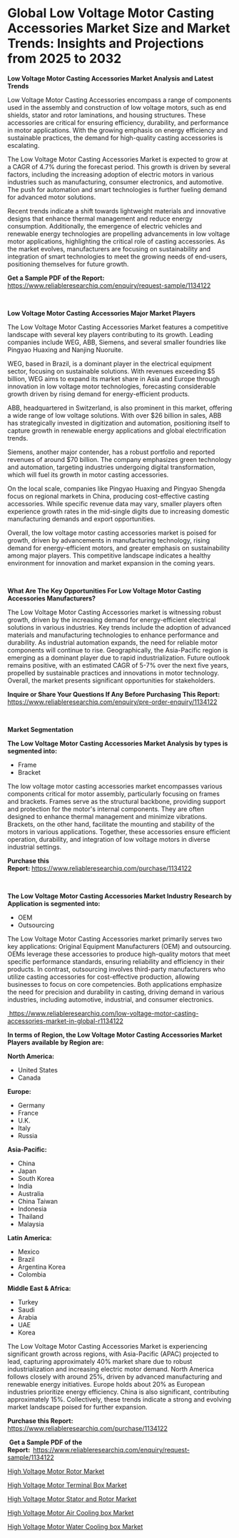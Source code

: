 <p><h1>Global Low Voltage Motor Casting Accessories Market Size and Market Trends: Insights and Projections from 2025 to 2032</h1></p><p><strong>Low Voltage Motor Casting Accessories Market Analysis and Latest Trends</strong></p>
<p><p>Low Voltage Motor Casting Accessories encompass a range of components used in the assembly and construction of low voltage motors, such as end shields, stator and rotor laminations, and housing structures. These accessories are critical for ensuring efficiency, durability, and performance in motor applications. With the growing emphasis on energy efficiency and sustainable practices, the demand for high-quality casting accessories is escalating.</p><p>The Low Voltage Motor Casting Accessories Market is expected to grow at a CAGR of 4.7% during the forecast period. This growth is driven by several factors, including the increasing adoption of electric motors in various industries such as manufacturing, consumer electronics, and automotive. The push for automation and smart technologies is further fueling demand for advanced motor solutions.</p><p>Recent trends indicate a shift towards lightweight materials and innovative designs that enhance thermal management and reduce energy consumption. Additionally, the emergence of electric vehicles and renewable energy technologies are propelling advancements in low voltage motor applications, highlighting the critical role of casting accessories. As the market evolves, manufacturers are focusing on sustainability and integration of smart technologies to meet the growing needs of end-users, positioning themselves for future growth.</p></p>
<p><strong>Get a Sample PDF of the Report:&nbsp;</strong> <a href="https://www.reliableresearchiq.com/enquiry/request-sample/1134122?utm_campaign=121&utm_medium=2&utm_source=Github&utm_content=ia&utm_term=25032025&utm_id=low-voltage-motor-casting-accessories">https://www.reliableresearchiq.com/enquiry/request-sample/1134122</a></p>
<p>&nbsp;</p>
<p><strong>Low Voltage Motor Casting Accessories Major Market Players</strong></p>
<p><p>The Low Voltage Motor Casting Accessories Market features a competitive landscape with several key players contributing to its growth. Leading companies include WEG, ABB, Siemens, and several smaller foundries like Pingyao Huaxing and Nanjing Nuoruite.</p><p>WEG, based in Brazil, is a dominant player in the electrical equipment sector, focusing on sustainable solutions. With revenues exceeding $5 billion, WEG aims to expand its market share in Asia and Europe through innovation in low voltage motor technologies, forecasting considerable growth driven by rising demand for energy-efficient products.</p><p>ABB, headquartered in Switzerland, is also prominent in this market, offering a wide range of low voltage solutions. With over $26 billion in sales, ABB has strategically invested in digitization and automation, positioning itself to capture growth in renewable energy applications and global electrification trends.</p><p>Siemens, another major contender, has a robust portfolio and reported revenues of around $70 billion. The company emphasizes green technology and automation, targeting industries undergoing digital transformation, which will fuel its growth in motor casting accessories.</p><p>On the local scale, companies like Pingyao Huaxing and Pingyao Shengda focus on regional markets in China, producing cost-effective casting accessories. While specific revenue data may vary, smaller players often experience growth rates in the mid-single digits due to increasing domestic manufacturing demands and export opportunities.</p><p>Overall, the low voltage motor casting accessories market is poised for growth, driven by advancements in manufacturing technology, rising demand for energy-efficient motors, and greater emphasis on sustainability among major players. This competitive landscape indicates a healthy environment for innovation and market expansion in the coming years.</p></p>
<p>&nbsp;</p>
<p><strong>What Are The Key Opportunities For Low Voltage Motor Casting Accessories Manufacturers?</strong></p>
<p><p>The Low Voltage Motor Casting Accessories market is witnessing robust growth, driven by the increasing demand for energy-efficient electrical solutions in various industries. Key trends include the adoption of advanced materials and manufacturing technologies to enhance performance and durability. As industrial automation expands, the need for reliable motor components will continue to rise. Geographically, the Asia-Pacific region is emerging as a dominant player due to rapid industrialization. Future outlook remains positive, with an estimated CAGR of 5-7% over the next five years, propelled by sustainable practices and innovations in motor technology. Overall, the market presents significant opportunities for stakeholders.</p></p>
<p><strong>Inquire or Share Your Questions If Any Before Purchasing This Report:</strong> <a href="https://www.reliableresearchiq.com/enquiry/pre-order-enquiry/1134122?utm_campaign=121&utm_medium=2&utm_source=Github&utm_content=ia&utm_term=25032025&utm_id=low-voltage-motor-casting-accessories">https://www.reliableresearchiq.com/enquiry/pre-order-enquiry/1134122</a></p>
<p>&nbsp;</p>
<p><strong>Market Segmentation</strong></p>
<p><strong>The Low Voltage Motor Casting Accessories Market Analysis by types is segmented into:</strong></p>
<p><ul><li>Frame</li><li>Bracket</li></ul></p>
<p><p>The low voltage motor casting accessories market encompasses various components critical for motor assembly, particularly focusing on frames and brackets. Frames serve as the structural backbone, providing support and protection for the motor's internal components. They are often designed to enhance thermal management and minimize vibrations. Brackets, on the other hand, facilitate the mounting and stability of the motors in various applications. Together, these accessories ensure efficient operation, durability, and integration of low voltage motors in diverse industrial settings.</p></p>
<p><strong>Purchase this Report:&nbsp;</strong><a href="https://www.reliableresearchiq.com/purchase/1134122?utm_campaign=121&utm_medium=2&utm_source=Github&utm_content=ia&utm_term=25032025&utm_id=low-voltage-motor-casting-accessories">https://www.reliableresearchiq.com/purchase/1134122</a></p>
<p>&nbsp;</p>
<p><strong>The Low Voltage Motor Casting Accessories Market Industry Research by Application is segmented into:</strong></p>
<p><ul><li>OEM</li><li>Outsourcing</li></ul></p>
<p><p>The Low Voltage Motor Casting Accessories market primarily serves two key applications: Original Equipment Manufacturers (OEM) and outsourcing. OEMs leverage these accessories to produce high-quality motors that meet specific performance standards, ensuring reliability and efficiency in their products. In contrast, outsourcing involves third-party manufacturers who utilize casting accessories for cost-effective production, allowing businesses to focus on core competencies. Both applications emphasize the need for precision and durability in casting, driving demand in various industries, including automotive, industrial, and consumer electronics.</p></p>
<p><a href="https://www.reliableresearchiq.com/low-voltage-motor-casting-accessories-market-in-global-r1134122?utm_campaign=121&utm_medium=2&utm_source=Github&utm_content=ia&utm_term=25032025&utm_id=low-voltage-motor-casting-accessories">&nbsp;https://www.reliableresearchiq.com/low-voltage-motor-casting-accessories-market-in-global-r1134122</a></p>
<p><strong>In terms of Region, the Low Voltage Motor Casting Accessories Market Players available by Region are:</strong></p>
<p>
    <p> <strong> North America: </strong>
        <ul>
            <li>United States</li>
            <li>Canada</li>
        </ul>
        </p> 
    <p> <strong> Europe: </strong>
        <ul>
            <li>Germany</li>
            <li>France</li>
            <li>U.K.</li>
            <li>Italy</li>
            <li>Russia</li>
        </ul>
        </p> 
    <p> <strong> Asia-Pacific: </strong>
        <ul>
            <li>China</li>
            <li>Japan</li>
            <li>South Korea</li>
            <li>India</li>
            <li>Australia</li>
            <li>China Taiwan</li>
            <li>Indonesia</li>
            <li>Thailand</li>
            <li>Malaysia</li>
        </ul>
        </p> 
    <p> <strong> Latin America: </strong>
        <ul>
            <li>Mexico</li>
            <li>Brazil</li>
            <li>Argentina Korea</li>
            <li>Colombia</li>
        </ul>
        </p> 
    <p> <strong> Middle East & Africa: </strong>
        <ul>
            <li>Turkey</li>
            <li>Saudi</li>
            <li>Arabia</li>
            <li>UAE</li>
            <li>Korea</li>
        </ul>
    </p>
    </p>
<p><p>The Low Voltage Motor Casting Accessories Market is experiencing significant growth across regions, with Asia-Pacific (APAC) projected to lead, capturing approximately 40% market share due to robust industrialization and increasing electric motor demand. North America follows closely with around 25%, driven by advanced manufacturing and renewable energy initiatives. Europe holds about 20% as European industries prioritize energy efficiency. China is also significant, contributing approximately 15%. Collectively, these trends indicate a strong and evolving market landscape poised for further expansion.</p></p>
<p><strong>Purchase this Report: </strong><a href="https://www.reliableresearchiq.com/purchase/1134122?utm_campaign=121&utm_medium=2&utm_source=Github&utm_content=ia&utm_term=25032025&utm_id=low-voltage-motor-casting-accessories">https://www.reliableresearchiq.com/purchase/1134122</a></p>
<p>&nbsp;<strong>Get a Sample PDF of the Report:&nbsp;&nbsp;</strong><a href="https://www.reliableresearchiq.com/enquiry/request-sample/1134122?utm_campaign=121&utm_medium=2&utm_source=Github&utm_content=ia&utm_term=25032025&utm_id=low-voltage-motor-casting-accessories">https://www.reliableresearchiq.com/enquiry/request-sample/1134122</a></p>
<p><strong></strong></p>
<p><p><a href="https://github.com/heinslakey2x/Market-Research-Report-List-1/blob/main/high-voltage-motor-rotor-market.md?utm_campaign=121&utm_medium=2&utm_source=Github&utm_content=ia&utm_term=25032025&utm_id=low-voltage-motor-casting-accessories">High Voltage Motor Rotor Market</a></p><p><a href="https://github.com/shimweummul/Market-Research-Report-List-1/blob/main/high-voltage-motor-terminal-box-market.md?utm_campaign=121&utm_medium=2&utm_source=Github&utm_content=ia&utm_term=25032025&utm_id=low-voltage-motor-casting-accessories">High Voltage Motor Terminal Box Market</a></p><p><a href="https://github.com/buseknoden2b/Market-Research-Report-List-1/blob/main/high-voltage-motor-stator-and-rotor-market.md?utm_campaign=121&utm_medium=2&utm_source=Github&utm_content=ia&utm_term=25032025&utm_id=low-voltage-motor-casting-accessories">High Voltage Motor Stator and Rotor Market</a></p><p><a href="https://github.com/sternymkere4/Market-Research-Report-List-1/blob/main/high-voltage-motor-air-cooling-box-market.md?utm_campaign=121&utm_medium=2&utm_source=Github&utm_content=ia&utm_term=25032025&utm_id=low-voltage-motor-casting-accessories">High Voltage Motor Air Cooling box Market</a></p><p><a href="https://github.com/bauldlimle6h/Market-Research-Report-List-1/blob/main/high-voltage-motor-water-cooling-box-market.md?utm_campaign=121&utm_medium=2&utm_source=Github&utm_content=ia&utm_term=25032025&utm_id=low-voltage-motor-casting-accessories">High Voltage Motor Water Cooling box Market</a></p></p>
